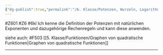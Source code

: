 ```yaml
---
{"dg-publish":true,"permalink":"/6. Klasse/Potenzen, Wurzeln, Logarithmen/Potenzen mit natürlichen Exponenten und Rechenregeln/"}
---
```


#Z601 #Z6 #6kl
Ich kenne die Definition der Potenzen mit natürlichen Exponenten und dazugehörige Rechenregeln und kann diese anwenden.

siehe auch:
#F503 [[5. Klasse/Funktionen/Graphen von quadratische Funktionen\|Graphen von quadratische Funktionen]]

___

